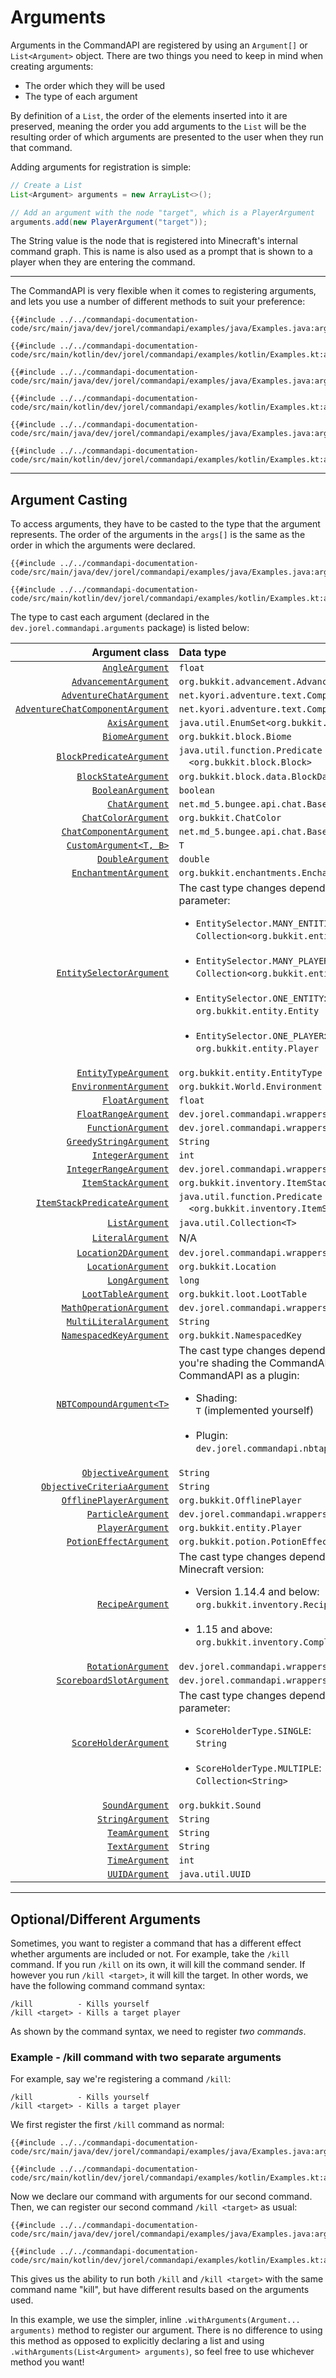 # Arguments

Arguments in the CommandAPI are registered by using an `Argument[]` or `List<Argument>` object. There are two things you need to keep in mind when creating arguments:

* The order which they will be used
* The type of each argument

By definition of a `List`, the order of the elements inserted into it are preserved, meaning the order you add arguments to the `List` will be the resulting order of which arguments are presented to the user when they run that command.

Adding arguments for registration is simple:

```java
// Create a List
List<Argument> arguments = new ArrayList<>();

// Add an argument with the node "target", which is a PlayerArgument
arguments.add(new PlayerArgument("target"));
```

The String value is the node that is registered into Minecraft's internal command graph. This is name is also used as a prompt that is shown to a player when they are entering the command.

-----

The CommandAPI is very flexible when it comes to registering arguments, and lets you use a number of different methods to suit your preference:

<div class="multi-pre">

```java,Java
{{#include ../../commandapi-documentation-code/src/main/java/dev/jorel/commandapi/examples/java/Examples.java:argumentsyntax1}}
```

```kotlin,Kotlin
{{#include ../../commandapi-documentation-code/src/main/kotlin/dev/jorel/commandapi/examples/kotlin/Examples.kt:argumentsyntax1}}
```

</div>

<div class="multi-pre">

```java,Java
{{#include ../../commandapi-documentation-code/src/main/java/dev/jorel/commandapi/examples/java/Examples.java:argumentsyntax2}}
```

```kotlin,Kotlin
{{#include ../../commandapi-documentation-code/src/main/kotlin/dev/jorel/commandapi/examples/kotlin/Examples.kt:argumentsyntax2}}
```

</div>

<div class="multi-pre">

```java,Java
{{#include ../../commandapi-documentation-code/src/main/java/dev/jorel/commandapi/examples/java/Examples.java:argumentsyntax3}}
```

```kotlin,Kotlin
{{#include ../../commandapi-documentation-code/src/main/kotlin/dev/jorel/commandapi/examples/kotlin/Examples.kt:argumentsyntax3}}
```

</div>

-----

## Argument Casting

To access arguments, they have to be casted to the type that the argument represents. The order of the arguments in the `args[]` is the same as the order in which the arguments were declared.

<div class="multi-pre">

```java,Java
{{#include ../../commandapi-documentation-code/src/main/java/dev/jorel/commandapi/examples/java/Examples.java:argumentcasting}}
```

```kotlin,Kotlin
{{#include ../../commandapi-documentation-code/src/main/kotlin/dev/jorel/commandapi/examples/kotlin/Examples.kt:argumentcasting}}
```

</div>

The type to cast each argument (declared in the `dev.jorel.commandapi.arguments` package) is listed below:

| Argument class                                                                                    | Data type                                                                                                                                                                                                                                                                                                                                                                                                 |
|--------------------------------------------------------------------------------------------------:|:----------------------------------------------------------------------------------------------------------------------------------------------------------------------------------------------------------------------------------------------------------------------------------------------------------------------------------------------------------------------------------------------------------|
| [`AngleArgument`](./angleargument)                                                                | `float`                                                                                                                                                                                                                                                                                                                                                                                                   |
| [`AdvancementArgument`](./advancementargument.md)                                                 | `org.bukkit.advancement.Advancement`                                                                                                                                                                                                                                                                                                                                                                      |
| [`AdventureChatArgument`](./adventurechatarguments.md#adventure-chat-argument)                    | `net.kyori.adventure.text.Component`                                                                                                                                                                                                                                                                                                                                                                      |
| [`AdventureChatComponentArgument`](./adventurechatarguments.md#adventure-chat-component-argument) | `net.kyori.adventure.text.Component`                                                                                                                                                                                                                                                                                                                                                                      |
| [`AxisArgument`](./axisarg.md)                                                                    | `java.util.EnumSet<org.bukkit.Axis>`                                                                                                                                                                                                                                                                                                                                                                      |
| [`BiomeArgument`](./biomeargument.md)                                                             | `org.bukkit.block.Biome`                                                                                                                                                                                                                                                                                                                                                                                  |
| [`BlockPredicateArgument`](./blockpredicateargs.md)                                               | `java.util.function.Predicate`<br />&emsp;`<org.bukkit.block.Block>`                                                                                                                                                                                                                                                                                                                                      |
| [`BlockStateArgument`](./blockstatearguments.md)                                                  | `org.bukkit.block.data.BlockData`                                                                                                                                                                                                                                                                                                                                                                         |
| [`BooleanArgument`](./primitivearguments.md#boolean-arguments)                                    | `boolean`                                                                                                                                                                                                                                                                                                                                                                                                 |
| [`ChatArgument`](./spigotchatarguments.md#chat-argument)                                          | `net.md_5.bungee.api.chat.BaseComponent[]`                                                                                                                                                                                                                                                                                                                                                                |
| [`ChatColorArgument`](./chatarguments.md#chat-color-argument)                                     | `org.bukkit.ChatColor`                                                                                                                                                                                                                                                                                                                                                                                    |
| [`ChatComponentArgument`](./spigotchatarguments.md#chat-component-argument)                       | `net.md_5.bungee.api.chat.BaseComponent[]`                                                                                                                                                                                                                                                                                                                                                                |
| [`CustomArgument<T, B>`](./customarguments.md)                                                    | `T`                                                                                                                                                                                                                                                                                                                                                                                                       |
| [`DoubleArgument`](./primitivearguments.md#numerical-arguments)                                   | `double`                                                                                                                                                                                                                                                                                                                                                                                                  |
| [`EnchantmentArgument`](./enchantmentargument.md)                                                 | `org.bukkit.enchantments.Enchantment`                                                                                                                                                                                                                                                                                                                                                                     |
| [`EntitySelectorArgument`](./entityarguments.md#entity-selector-argument)                         | The cast type changes depending on the input parameter:<br /><ul><li>`EntitySelector.MANY_ENTITIES`:<br />`Collection<org.bukkit.entity.Entity>`</li><br /><li>`EntitySelector.MANY_PLAYERS`:<br />`Collection<org.bukkit.entity.Player>`</li><br /><li>`EntitySelector.ONE_ENTITY`:<br />`org.bukkit.entity.Entity`</li><br /><li>`EntitySelector.ONE_PLAYER`:<br />`org.bukkit.entity.Player`</li></ul> |
| [`EntityTypeArgument`](./entityarguments.md#entity-type-argument)                                 | `org.bukkit.entity.EntityType`                                                                                                                                                                                                                                                                                                                                                                            |
| [`EnvironmentArgument`](./environmentargs.md)                                                     | `org.bukkit.World.Environment`                                                                                                                                                                                                                                                                                                                                                                            |
| [`FloatArgument`](./primitivearguments.md#numerical-arguments)                                    | `float`                                                                                                                                                                                                                                                                                                                                                                                                   |
| [`FloatRangeArgument`](./rangedarguments.md#the-integerrange--floatrange-class)                   | `dev.jorel.commandapi.wrappers.FloatRange`                                                                                                                                                                                                                                                                                                                                                                |
| [`FunctionArgument`](./functionwrapper.md)                                                        | `dev.jorel.commandapi.wrappers.FunctionWrapper[]`                                                                                                                                                                                                                                                                                                                                                         |
| [`GreedyStringArgument`](./stringarguments.md#greedy-string-argument)                             | `String`                                                                                                                                                                                                                                                                                                                                                                                                  |
| [`IntegerArgument`](./primitivearguments.md#numerical-arguments)                                  | `int`                                                                                                                                                                                                                                                                                                                                                                                                     |
| [`IntegerRangeArgument`](./rangedarguments.md#the-integerrange--floatrange-class)                 | `dev.jorel.commandapi.wrappers.IntegerRange`                                                                                                                                                                                                                                                                                                                                                              |
| [`ItemStackArgument`](./itemstackarguments.md)                                                    | `org.bukkit.inventory.ItemStack`                                                                                                                                                                                                                                                                                                                                                                          |
| [`ItemStackPredicateArgument`](./itemstackpredicateargs.md)                                       | `java.util.function.Predicate`<br />&emsp;`<org.bukkit.inventory.ItemStack>`                                                                                                                                                                                                                                                                                                                              |
| [`ListArgument`](./listarguments.md)                                                              | `java.util.Collection<T>`                                                                                                                                                                                                                                                                                                                                                                                 |
| [`LiteralArgument`](./literalarguments.md)                                                        | N/A                                                                                                                                                                                                                                                                                                                                                                                                       |
| [`Location2DArgument`](./locationargument.md#location-2d-space)                                   | `dev.jorel.commandapi.wrappers.Location2D`                                                                                                                                                                                                                                                                                                                                                                |
| [`LocationArgument`](./locationargument.md#location-3d-space)                                     | `org.bukkit.Location`                                                                                                                                                                                                                                                                                                                                                                                     |
| [`LongArgument`](./primitivearguments.md#numerical-arguments)                                     | `long`                                                                                                                                                                                                                                                                                                                                                                                                    |
| [`LootTableArgument`](./loottableargument.md)                                                     | `org.bukkit.loot.LootTable`                                                                                                                                                                                                                                                                                                                                                                               |
| [`MathOperationArgument`](./mathoperationarguments.md)                                            | `dev.jorel.commandapi.wrappers.MathOperation`                                                                                                                                                                                                                                                                                                                                                             |
| [`MultiLiteralArgument`](./multilitargs.md)                                                       | `String`                                                                                                                                                                                                                                                                                                                                                                                                  |
| [`NamespacedKeyArgument`](./namespacedkeyarg.md)                                                  | `org.bukkit.NamespacedKey`                                                                                                                                                                                                                                                                                                                                                                                |
| [`NBTCompoundArgument<T>`](./nbtarguments.md)                                                     | The cast type changes depending on whether you're shading the CommandAPI or using the CommandAPI as a plugin:<br /><ul><li>Shading:<br />`T` (implemented yourself)</li><br /><li>Plugin:<br />`dev.jorel.commandapi.nbtapi.NBTContainer`</li></ul>                                                                                                                                                       |
| [`ObjectiveArgument`](./objectivearguments.md#objective-argument)                                 | `String`                                                                                                                                                                                                                                                                                                                                                                                                  |
| [`ObjectiveCriteriaArgument`](./objectivearguments.md#objective-criteria-argument)                | `String`                                                                                                                                                                                                                                                                                                                                                                                                  |
| [`OfflinePlayerArgument`](./entityarguments.md#offlineplayer-argument)                            | `org.bukkit.OfflinePlayer`                                                                                                                                                                                                                                                                                                                                                                                |
| [`ParticleArgument`](./particlearguments.md)                                                      | `dev.jorel.commandapi.wrappers.ParticleData`                                                                                                                                                                                                                                                                                                                                                              |
| [`PlayerArgument`](./entityarguments.md#player-argument)                                          | `org.bukkit.entity.Player`                                                                                                                                                                                                                                                                                                                                                                                |
| [`PotionEffectArgument`](./potionarguments.md)                                                    | `org.bukkit.potion.PotionEffectType`                                                                                                                                                                                                                                                                                                                                                                      |
| [`RecipeArgument`](./recipeargument.md)                                                           | The cast type changes depending on your Minecraft version:<br><ul><li>Version 1.14.4 and below:<br />`org.bukkit.inventory.Recipe`</li><br /><li>1.15 and above:<br />`org.bukkit.inventory.ComplexRecipe` </li></ul>                                                                                                                                                                                     |
| [`RotationArgument`](./rotationargs.md)                                                           | `dev.jorel.commandapi.wrappers.Rotation`                                                                                                                                                                                                                                                                                                                                                                  |
| [`ScoreboardSlotArgument`](./scoreboardarguments.md#scoreboard-slot-argument)                     | `dev.jorel.commandapi.wrappers.ScoreboardSlot`                                                                                                                                                                                                                                                                                                                                                            |
| [`ScoreHolderArgument`](./scoreboardarguments.md#score-holder-argument)                           | The cast type changes depending on the input parameter:<br /><ul><li>`ScoreHolderType.SINGLE`:<br />`String`</li><br /><li>`ScoreHolderType.MULTIPLE`:<br />`Collection<String>`</li></ul>                                                                                                                                                                                                                |
| [`SoundArgument`](./soundargument.md)                                                             | `org.bukkit.Sound`                                                                                                                                                                                                                                                                                                                                                                                        |
| [`StringArgument`](./stringarguments.md#string-argument)                                          | `String`                                                                                                                                                                                                                                                                                                                                                                                                  |
| [`TeamArgument`](./teamarguments.md)                                                              | `String`                                                                                                                                                                                                                                                                                                                                                                                                  |
| [`TextArgument`](./stringarguments.md#text-argument)                                              | `String`                                                                                                                                                                                                                                                                                                                                                                                                  |
| [`TimeArgument`](./timeargs.md)                                                                   | `int`                                                                                                                                                                                                                                                                                                                                                                                                     |
| [`UUIDArgument`](./uuidargs.md)                                                                   | `java.util.UUID`                                                                                                                                                                                                                                                                                                                                                                                          |

-----

## Optional/Different Arguments

Sometimes, you want to register a command that has a different effect whether arguments are included or not. For example, take the `/kill` command. If you run `/kill` on its own, it will kill the command sender. If however you run `/kill <target>`, it will kill the target. In other words, we have the following command command syntax:

```mccmd
/kill          - Kills yourself
/kill <target> - Kills a target player
```

As shown by the command syntax, we need to register _two commands_.

<div class="example">

### Example - /kill command with two separate arguments

For example, say we're registering a command `/kill`:

```mccmd
/kill          - Kills yourself
/kill <target> - Kills a target player
```

We first register the first `/kill` command as normal:

<div class="multi-pre">

```java,Java
{{#include ../../commandapi-documentation-code/src/main/java/dev/jorel/commandapi/examples/java/Examples.java:argumentkillcmd}}
```

```kotlin,Kotlin
{{#include ../../commandapi-documentation-code/src/main/kotlin/dev/jorel/commandapi/examples/kotlin/Examples.kt:argumentkillcmd}}
```

</div>

Now we declare our command with arguments for our second command. Then, we can register our second command `/kill <target>` as usual:

<div class="multi-pre">

```java,Java
{{#include ../../commandapi-documentation-code/src/main/java/dev/jorel/commandapi/examples/java/Examples.java:argumentkillcmd2}}
```

```kotlin,Kotlin
{{#include ../../commandapi-documentation-code/src/main/kotlin/dev/jorel/commandapi/examples/kotlin/Examples.kt:argumentkillcmd2}}
```

</div>

This gives us the ability to run both `/kill` and `/kill <target>` with the same command name "kill", but have different results based on the arguments used.

In this example, we use the simpler, inline `.withArguments(Argument... arguments)` method to register our argument. There is no difference to using this method as opposed to explicitly declaring a list and using `.withArguments(List<Argument> arguments)`, so feel free to use whichever method you want!

</div>
